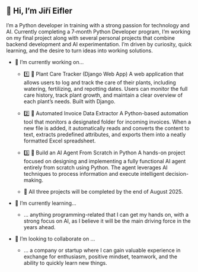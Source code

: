 ## 👋 Hi, I’m Jiří Eifler

I’m a Python developer in training with a strong passion for technology and AI.
Currently completing a 7‑month Python Developer program, I’m working on my final project along with several personal projects that combine backend development and AI experimentation. I’m driven by curiosity, quick learning, and the desire to turn ideas into working solutions.



- 🔭 I’m currently working on...
   
  - 1️⃣ 🌱 Plant Care Tracker (Django Web App)
A web application that allows users to log and track the care of their plants, including watering, fertilizing, and repotting dates. Users can monitor the full care history, track plant growth, and maintain a clear overview of each plant’s needs. Built with Django.

  - 2️⃣ 📄 Automated Invoice Data Extractor
A Python-based automation tool that monitors a designated folder for incoming invoices. When a new file is added, it automatically reads and converts the content to text, extracts predefined attributes, and exports them into a neatly formatted Excel spreadsheet.
  - 3️⃣ 🤖 Build an AI Agent From Scratch in Python
A hands-on project focused on designing and implementing a fully functional AI agent entirely from scratch using Python. The agent leverages AI techniques to process information and execute intelligent decision-making.

   - 📌 All three projects will be completed by the end of August 2025.

- 🌱 I’m currently learning...
  - ... anything programming-related that I can get my hands on, with a strong focus on AI, as I believe it will be the main driving force in the years ahead.
    
- 👯 I’m looking to collaborate on ...
  - ... a company or startup where I can gain valuable experience in exchange for enthusiasm, positive mindset, teamwork, and the ability to quickly learn new things.

<!--
**JirkaEifler/JirkaEifler** is a ✨ _special_ ✨ repository because its `README.md` (this file) appears on your GitHub profile.

Here are some ideas to get you started:

- 🔭 I’m currently working on ...
- 🌱 I’m currently learning ...
- 👯 I’m looking to collaborate on ...
- 🤔 I’m looking for help with ...
- 💬 Ask me about ...
- 📫 How to reach me: ...
- 😄 Pronouns: ...
- ⚡ Fun fact: ...
-->
